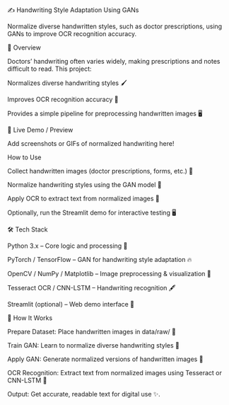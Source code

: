 ✍️ Handwriting Style Adaptation Using GANs

Normalize diverse handwritten styles, such as doctor prescriptions, using GANs to improve OCR recognition accuracy.

📸 Overview

Doctors’ handwriting often varies widely, making prescriptions and notes difficult to read. This project:

Normalizes diverse handwriting styles 🖌️

Improves OCR recognition accuracy 🎯

Provides a simple pipeline for preprocessing handwritten images 🖥️

🚀 Live Demo / Preview

Add screenshots or GIFs of normalized handwriting here!


How to Use

Collect handwritten images (doctor prescriptions, forms, etc.) 📄

Normalize handwriting styles using the GAN model 🎨

Apply OCR to extract text from normalized images 🔹

Optionally, run the Streamlit demo for interactive testing 🖥️

🛠️ Tech Stack

Python 3.x – Core logic and processing 🐍

PyTorch / TensorFlow – GAN for handwriting style adaptation 🔥

OpenCV / NumPy / Matplotlib – Image preprocessing & visualization 🎨

Tesseract OCR / CNN-LSTM – Handwriting recognition 🖋️

Streamlit (optional) – Web demo interface 🚀

🧠 How It Works

Prepare Dataset: Place handwritten images in data/raw/ 📁

Train GAN: Learn to normalize diverse handwriting styles 🎨

Apply GAN: Generate normalized versions of handwritten images 🔹

OCR Recognition: Extract text from normalized images using Tesseract or CNN-LSTM 🔹

Output: Get accurate, readable text for digital use ✨.
